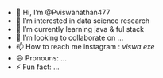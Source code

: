 - 👋 Hi, I’m @Pviswanathan477
- 👀 I’m interested in data science research
- 🌱 I’m currently learning java & ful stack
- 💞️ I’m looking to collaborate on ...
- 📫 How to reach me instagram : _viswa.exe_
- 😄 Pronouns: ...
- ⚡ Fun fact: ...

<!---
Pviswanathan477/Pviswanathan477 is a ✨ special ✨ repository because its `README.md` (this file) appears on your GitHub profile.
You can click the Preview link to take a look at your changes.
--->
